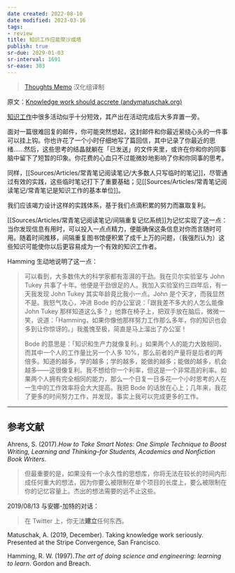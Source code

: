 ```yaml
---
date created: 2022-08-10
date modified: 2023-03-16
tags:
- review
title: 知识工作应能聚沙成塔
publish: true
sr-due: 2029-01-03
sr-interval: 1691
sr-ease: 303
---
```



> [Thoughts Memo](https://paratranz.cn/projects/3131) 汉化组译制

原文：[Knowledge work should accrete (andymatuschak.org)](https://notes.andymatuschak.org/z6UDDkom8Aifg6mLdjT1sPtbMBweCmpyTwmJT)

[知识工作](https://notes.andymatuschak.org/z2eKzbL5nwQrm8Zr26rtaLHXyKHREr3tm5HbY)中很多活动似乎十分短效，其产出在活动完成后大多弃置一旁。

面对一篇很难回复的邮件，你可能突然想起，这封邮件和你最近萦绕心头的一件事可以挂上钩。你也许花了一个小时仔细地写了篇回信，其中记录了你最近的思绪……然后，这些思考的结晶就躺在「已发送」的文件夹里，或许在你和你的同事脑中留下了短暂的印象。你花费的心血只不过能微妙地影响了你和你同事的思考。

同样，[[Sources/Articles/常青笔记阅读笔记/大多数人只写临时的笔记]]，尽管通过有效的实践，这些临时笔记打下了重要基础；见[[Sources/Articles/常青笔记阅读笔记/常青笔记是知识工作的基本单位]]。

我们应该竭力设计这样的实践体系，基于我们点滴积累的努力而赢取复利。

[[Sources/Articles/常青笔记阅读笔记/间隔重复记忆系统]]为记忆实现了这一点：当你发现信息有用时，可以投入一点点精力，便能确保这条信息对你而言随时可用。随着时间推移，间隔重复图书馆便积累了成千上万的问题，（我强烈认为）这些知识可能使你以后更容易成为一个有效的知识工作者。

Hamming 生动地说明了这一点：

> 可以看到，大多数伟大的科学家都有澎湃的干劲。我在贝尔实验室与 John Tukey 共事了十年。他便是干劲很足的人。我加入实验室约三四年后，有一天我发现 John Tukey 其实年龄竟比我小一点。John 是个天才，而我显然不是。我怒气攻心，冲进 Bode 的办公室说：「跟我差不多大的人怎么能像 John Tukey 那样知道这么多？」他靠在椅子上，把双手放在脑后，微微一笑，说道：「Hamming，如果你像他那样努力工作那么多年，你的知识也会多到让你惊讶的。」我羞愧至极，简直是马上溜出了办公室！
>
> Bode 的意思是：「知识和生产力就像复利。」如果两个人的能力大致相同，而其中一个人的工作量比另一个人多 10%，那么前者的产量将是后者的两倍多。知道的越多，学的越多；学的越多，能做的越多；能做的越多，机会越多——这很像复利。我不想给你一个利率，但这是一个非常高的利率。如果两个人拥有完全相同的能力，那么一个日复一日多花一个小时思考的人在一生中的工作效率将会大大提高。我把 Bode 的话放在心上；几年来，我花了更多的时间努力工作，并发现，事实上我可以完成更多的工作。

___

## 参考文献

Ahrens, S. (2017).*How to Take Smart Notes: One Simple Technique to Boost Writing, Learning and Thinking–for Students, Academics and Nonfiction Book Writers*.

> 但最重要的是，如果没有一个永久性的思想库，你将无法在较长的时间内形成任何重大的想法，因为你要么被限制在单个项目的长度上，要么被限制在你的记忆容量上。杰出的想法需要的远不止这些。

2019/08/13 与安娜-加特的对话：

> 在 Twitter 上，你无法**建立**任何东西。

Matuschak, A. (2019, December). Taking knowledge work seriously. Presented at the Stripe Convergence, San Francisco.

Hamming, R. W. (1997).*The art of doing science and engineering: learning to learn*. Gordon and Breach.